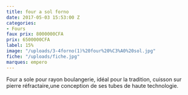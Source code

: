 ```yaml
---
title: four a sol forno
date: 2017-05-03 15:53:00 Z
categories:
- Fours
faux prix: 8000000CFA
prix: 6500000CFA
label: 15%
image: "/uploads/3-4forno(1)%20four%20%C3%A0%20sol.jpg"
fiche: "/uploads/fiche.jpg"
marques: empero
---
```


Four a sole pour rayon boulangerie, idéal pour la tradition, cuisson sur pierre réfractaire,une conception de ses tubes de haute technologie.